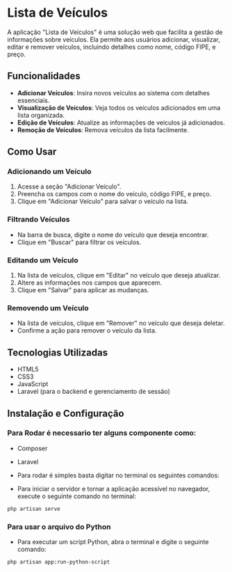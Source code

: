 # Lista de Veículos

A aplicação "Lista de Veículos" é uma solução web que facilita a gestão de informações sobre veículos. Ela permite aos usuários adicionar, visualizar, editar e remover veículos, incluindo detalhes como nome, código FIPE, e preço.

## Funcionalidades

- **Adicionar Veículos**: Insira novos veículos ao sistema com detalhes essenciais.
- **Visualização de Veículos**: Veja todos os veículos adicionados em uma lista organizada.
- **Edição de Veículos**: Atualize as informações de veículos já adicionados.
- **Remoção de Veículos**: Remova veículos da lista facilmente.

## Como Usar

### Adicionando um Veículo

1. Acesse a seção "Adicionar Veículo".
2. Preencha os campos com o nome do veículo, código FIPE, e preço.
3. Clique em "Adicionar Veículo" para salvar o veículo na lista.

### Filtrando Veículos

- Na barra de busca, digite o nome do veículo que deseja encontrar.
- Clique em "Buscar" para filtrar os veículos.

### Editando um Veículo

1. Na lista de veículos, clique em "Editar" no veículo que deseja atualizar.
2. Altere as informações nos campos que aparecem.
3. Clique em "Salvar" para aplicar as mudanças.

### Removendo um Veículo

- Na lista de veículos, clique em "Remover" no veículo que deseja deletar.
- Confirme a ação para remover o veículo da lista.

## Tecnologias Utilizadas

- HTML5
- CSS3
- JavaScript 
- Laravel (para o backend e gerenciamento de sessão)

## Instalação e Configuração

### Para Rodar é necessario ter alguns componente como:

- Composer
- Laravel 
- Para rodar é simples basta digitar no terminal os seguintes comandos:

- Para iniciar o servidor e tornar a aplicação acessível no navegador, execute o seguinte comando no terminal:

```bash
php artisan serve

```
### Para usar o arquivo do Python

- Para executar um script Python, abra o terminal e digite o seguinte comando:

```
php artisan app:run-python-script

```
